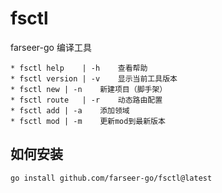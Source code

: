 # fsctl
farseer-go 编译工具

```shell
* fsctl help	| -h	查看帮助
* fsctl version	| -v	显示当前工具版本
* fsctl new	| -n	新建项目（脚手架）
* fsctl route	| -r	动态路由配置
* fsctl add	| -a	添加领域
* fsctl mod	| -m	更新mod到最新版本
```

## 如何安装
```shell
go install github.com/farseer-go/fsctl@latest
```